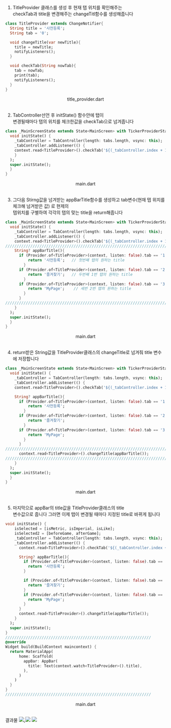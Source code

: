 1. TitleProvider 클래스를 생성 후 현재 탭 위치를 확인해주는
   <br/>checkTab과 title을 변경해주는 changeTitl함수를 생성해줍니다

```dart
class TitleProvider extends ChangeNotifier{
  String title = '사전등록';
  String tab = '0';

  void changeTitle(var newTitle){
    title = newTitle;
    notifyListeners();
  }

  void checkTab(String nowTab){
    tab = nowTab;
    print(tab);
    notifyListeners();
  }
}
```
<center>title_provider.dart</center>
<br/>

2. TabController선언 후 initState() 함수안에 탭이
    <br/>변경될때마다 탭의 위치를 체크한값을 checkTab으로 넘겨줍니다
```dart
class _MainScreenState extends State<MainScreen> with TickerProviderStateMixin{
  void initState() {
    _tabController = TabController(length: tabs.length, vsync: this);
    _tabController.addListener(() {
    context.read<TitleProvider>().checkTab('${(_tabController.index + 1).toString()}');
    }
  );
  super.initState();
  }
}
```
<center>main.dart</center>
<br/>

3. 그다음 Stirng값을 넘겨받는 appBarTitle함수를 생성하고 tab변수(현재 탭 위치를 체크해 넘겨받은 값) 로 현제의
   <br/>탭위치를 구별하여 각각의 탭의 맞는 title을 return해줍니다
```dart
class _MainScreenState extends State<MainScreen> with TickerProviderStateMixin{
  void initState() {
    _tabController = TabController(length: tabs.length, vsync: this);
    _tabController.addListener(() {
    context.read<TitleProvider>().checkTab('${(_tabController.index + 1).toString()}');
/////////////////////////////////////////////////////////////////////////////////////
    String? appBarTitle(){
      if (Provider.of<TitleProvider>(context, listen: false).tab == '1'){
          return '사전등록';   // 첫번째 탭의 원하는 title
        }
      if (Provider.of<TitleProvider>(context, listen: false).tab == '2'){
          return '즐겨찾기';   // 두번째 1번 탭의 원하는 title
        }
      if (Provider.of<TitleProvider>(context, listen: false).tab == '3'){
          return 'MyPage';    // 세번 2번 탭의 원하는 title
        }
      }
/////////////////////////////////////////////////////////////////////////////////////
    }
  );
  super.initState();
  }
}
```
<center>main.dart</center>
<br/>

4. return받은 String값을 TitleProvider클래스의 changeTitle로 넘겨줘 title 변수에 저장합니다
```dart
class _MainScreenState extends State<MainScreen> with TickerProviderStateMixin{
  void initState() {
    _tabController = TabController(length: tabs.length, vsync: this);
    _tabController.addListener(() {
    context.read<TitleProvider>().checkTab('${(_tabController.index + 1).toString()}');

    String? appBarTitle(){
      if (Provider.of<TitleProvider>(context, listen: false).tab == '1'){
          return '사전등록';
        }
      if (Provider.of<TitleProvider>(context, listen: false).tab == '2'){
          return '즐겨찾기';
        }
      if (Provider.of<TitleProvider>(context, listen: false).tab == '3'){
          return 'MyPage';
        }
      }
/////////////////////////////////////////////////////////////////////////
      context.read<TitleProvider>().changeTitle(appBarTitle());
/////////////////////////////////////////////////////////////////////////
    }
  );
  super.initState();
  }
}
```
<center>main.dart</center>
<br/>

5. 마지막으로 appBar의 title값을 TitleProvider클래스의 title
   <br/>변수값으로 줍니다 그러면 이제 탭이 변경될 때마다 지정된 title로 바뀌게 됩니다
```dart
void initState() {
    isSelected = [isMetric, isImperial, isLike];
    isSelected2 = [beforeGame, afterGame];
    _tabController = TabController(length: tabs.length, vsync: this);
    _tabController.addListener(() {
      context.read<TitleProvider>().checkTab('${(_tabController.index + 1).toString()}');

      String? appBarTitle(){
        if (Provider.of<TitleProvider>(context, listen: false).tab == '1'){
          return '사전등록';
        }

        if (Provider.of<TitleProvider>(context, listen: false).tab == '2'){
          return '즐겨찾기';
        }
        if (Provider.of<TitleProvider>(context, listen: false).tab == '3'){
          return 'MyPage';
        }
      }
      context.read<TitleProvider>().changeTitle(appBarTitle());
    }
  );
  super.initState();
}
////////////////////////////////////////////////////////////////
@override
Widget build(BuildContext maincontext) {
  return MaterialApp(
      home: Scaffold(
        appBar: AppBar(
          title: Text(context.watch<TitleProvider>().title),
        ),
      )
    )
  }
}
////////////////////////////////////////////////////////////////
```
<center>main.dart</center>
<br/>

결과물
![](image/사전등록.png),![](image/즐겨찾기.png)
![](image/마이페이지.png)

